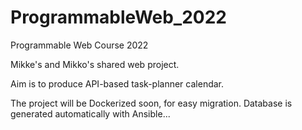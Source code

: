 # ProgrammableWeb_2022
Programmable Web Course 2022

Mikke's and Mikko's shared web project.

Aim is to produce API-based task-planner calendar.

The project will be Dockerized soon, for easy migration.
Database is generated automatically with Ansible...
